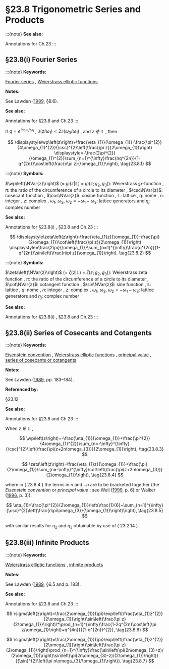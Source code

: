 # §23.8 Trigonometric Series and Products

:::{note}
**See also:**

Annotations for Ch.23
:::


## §23.8(i) Fourier Series

:::{note}
**Keywords:**

[Fourier series](http://dlmf.nist.gov/search/search?q=Fourier%20series) , [Weierstrass elliptic functions](http://dlmf.nist.gov/search/search?q=Weierstrass%20elliptic%20functions)

**Notes:**

See Lawden ([1989](./bib/L.html#bib1385 "Elliptic Functions and Applications"), §8.6).

**See also:**

Annotations for §23.8 and Ch.23
:::

If $q=e^{i\pi\omega_{3}/\omega_{1}}$ , $\Im\left(z/\omega_{1}\right)<2\Im\left(\omega_{3}/\omega_{1}\right)$ , and $z\notin\mathbb{L}$ , then

<a id="EGx1"></a>

$$
\displaystyle\wp\left(z\right)+\frac{\eta_{1}}{\omega_{1}}-\frac{\pi^{2}}{4\omega_{1}^{2}}{\csc}^{2}\left(\frac{\pi z}{2\omega_{1}}\right) \displaystyle=-\frac{2\pi^{2}}{\omega_{1}^{2}}\sum_{n=1}^{\infty}\frac{nq^{2n}}{1-q^{2n}}\cos\left(\frac{n\pi z}{\omega_{1}}\right), \tag{23.8.1}
$$

:::{note}
**Symbols:**

$\wp\left(\NVar{z}\right)$ (= $\wp\left(z|\mathbb{L}\right)$ = $\wp\left(z;g_{2},g_{3}\right)$): Weierstrass $\wp$-function , $\pi$: the ratio of the circumference of a circle to its diameter , $\csc\NVar{z}$: cosecant function , $\cos\NVar{z}$: cosine function , $\mathbb{L}$: lattice , $q$: nome , $n$: integer , $z$: complex , $\omega_{1}$, $\omega_{3}$, $\omega_{2}=-\omega_{1}-\omega_{3}$: lattice generators and $\eta_{j}$: complex number

**See also:**

Annotations for §23.8(i) , §23.8 and Ch.23
:::

$$
\displaystyle\zeta\left(z\right)-\frac{\eta_{1}z}{\omega_{1}}-\frac{\pi}{2\omega_{1}}\cot\left(\frac{\pi z}{2\omega_{1}}\right) \displaystyle=\frac{2\pi}{\omega_{1}}\sum_{n=1}^{\infty}\frac{q^{2n}}{1-q^{2n}}\sin\left(\frac{n\pi z}{\omega_{1}}\right). \tag{23.8.2}
$$

:::{note}
**Symbols:**

$\zeta\left(\NVar{z}\right)$ (= $\zeta\left(z|\mathbb{L}\right)$ = $\zeta\left(z;g_{2},g_{3}\right)$): Weierstrass zeta function , $\pi$: the ratio of the circumference of a circle to its diameter , $\cot\NVar{z}$: cotangent function , $\sin\NVar{z}$: sine function , $\mathbb{L}$: lattice , $q$: nome , $n$: integer , $z$: complex , $\omega_{1}$, $\omega_{3}$, $\omega_{2}=-\omega_{1}-\omega_{3}$: lattice generators and $\eta_{j}$: complex number

**See also:**

Annotations for §23.8(i) , §23.8 and Ch.23
:::


## §23.8(ii) Series of Cosecants and Cotangents

:::{note}
**Keywords:**

[Eisenstein convention](http://dlmf.nist.gov/search/search?q=Eisenstein%20convention) , [Weierstrass elliptic functions](http://dlmf.nist.gov/search/search?q=Weierstrass%20elliptic%20functions) , [principal value](http://dlmf.nist.gov/search/search?q=principal%20value) , [series of cosecants or cotangents](http://dlmf.nist.gov/search/search?q=series%20of%20cosecants%20or%20cotangents)

**Notes:**

See Lawden ([1989](./bib/L.html#bib1385 "Elliptic Functions and Applications"), pp. 183–184).

**Referenced by:**

§23.12

**See also:**

Annotations for §23.8 and Ch.23
:::

When $z\notin\mathbb{L}$ ,


<a id="E3"></a>
$$
\wp\left(z\right)=-\frac{\eta_{1}}{\omega_{1}}+\frac{\pi^{2}}{4\omega_{1}^{2}}\sum_{n=-\infty}^{\infty}{\csc}^{2}\left(\frac{\pi(z+2n\omega_{3})}{2\omega_{1}}\right), \tag{23.8.3}
$$


<a id="E4"></a>
$$
\zeta\left(z\right)=\frac{\eta_{1}z}{\omega_{1}}+\frac{\pi}{2\omega_{1}}\sum_{n=-\infty}^{\infty}\cot\left(\frac{\pi(z+2n\omega_{3})}{2\omega_{1}}\right), \tag{23.8.4}
$$

where in ( 23.8.4 ) the terms in $n$ and $-n$ are to be bracketed together (the *Eisenstein convention* or *principal value* : see Weil ([1999](./bib/W.html#bib2387 "Elliptic Functions According to Eisenstein and Kronecker"), p. 6) or Walker ([1996](./bib/W.html#bib2359 "Elliptic Functions. A Constructive Approach"), p. 3)).


<a id="E5"></a>
$$
\eta_{1}=\frac{\pi^{2}}{2\omega_{1}}\left(\frac{1}{6}+\sum_{n=1}^{\infty}{\csc}^{2}\left(\frac{n\pi\omega_{3}}{\omega_{1}}\right)\right), \tag{23.8.5}
$$

with similar results for $\eta_{2}$ and $\eta_{3}$ obtainable by use of ( 23.2.14 ).


## §23.8(iii) Infinite Products

:::{note}
**Keywords:**

[Weierstrass elliptic functions](http://dlmf.nist.gov/search/search?q=Weierstrass%20elliptic%20functions) , [infinite products](http://dlmf.nist.gov/search/search?q=infinite%20products)

**Notes:**

See Lawden ([1989](./bib/L.html#bib1385 "Elliptic Functions and Applications"), §6.5 and p. 183).

**See also:**

Annotations for §23.8 and Ch.23
:::


<a id="E6"></a>
$$
\sigma\left(z\right)=\frac{2\omega_{1}}{\pi}\exp\left(\frac{\eta_{1}z^{2}}{2\omega_{1}}\right)\sin\left(\frac{\pi z}{2\omega_{1}}\right)\*\prod_{n=1}^{\infty}\frac{1-2q^{2n}\cos\left(\pi z/\omega_{1}\right)+q^{4n}}{(1-q^{2n})^{2}}, \tag{23.8.6}
$$


<a id="E7"></a>
$$
\sigma\left(z\right)=\frac{2\omega_{1}}{\pi}\exp\left(\frac{\eta_{1}z^{2}}{2\omega_{1}}\right)\sin\left(\frac{\pi z}{2\omega_{1}}\right)\prod_{n=1}^{\infty}\frac{\sin\left(\pi(2n\omega_{3}+z)/(2\omega_{1})\right)\sin\left(\pi(2n\omega_{3}-z)/(2\omega_{1})\right)}{{\sin}^{2}\left(\pi n\omega_{3}/\omega_{1}\right)}. \tag{23.8.7}
$$
